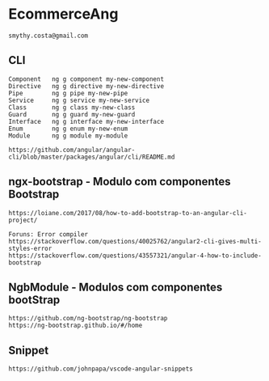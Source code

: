# EcommerceAng
    smythy.costa@gmail.com




##  CLI  
    Component	ng g component my-new-component
    Directive	ng g directive my-new-directive
    Pipe	    ng g pipe my-new-pipe
    Service	    ng g service my-new-service
    Class	    ng g class my-new-class
    Guard	    ng g guard my-new-guard
    Interface	ng g interface my-new-interface
    Enum	    ng g enum my-new-enum
    Module	    ng g module my-module

    https://github.com/angular/angular-cli/blob/master/packages/angular/cli/README.md




## ngx-bootstrap - Modulo com componentes Bootstrap  
    https://loiane.com/2017/08/how-to-add-bootstrap-to-an-angular-cli-project/

    Foruns: Error compiler
    https://stackoverflow.com/questions/40025762/angular2-cli-gives-multi-styles-error
    https://stackoverflow.com/questions/43557321/angular-4-how-to-include-bootstrap




## NgbModule - Modulos com componentes bootStrap
    https://github.com/ng-bootstrap/ng-bootstrap
    https://ng-bootstrap.github.io/#/home




## Snippet
    https://github.com/johnpapa/vscode-angular-snippets